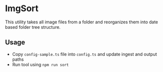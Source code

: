 # ImgSort

This utility takes all image files from a folder and reorganizes them into date based folder tree structure.

## Usage
- Copy `config-sample.ts` file into `config.ts` and update ingest and output paths
- Run tool using `npm run sort`
